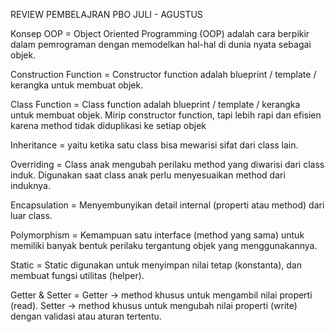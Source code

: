 REVIEW PEMBELAJRAN PBO JULI - AGUSTUS



Konsep OOP = Object Oriented Programming (OOP) adalah cara berpikir dalam pemrograman dengan memodelkan hal-hal di dunia nyata sebagai objek.

Construction Function = Constructor function adalah blueprint / template / kerangka untuk membuat objek.

Class Function = Class function adalah blueprint / template / kerangka untuk membuat objek. Mirip constructor function, tapi lebih rapi dan efisien karena method tidak diduplikasi ke setiap objek

Inheritance = yaitu ketika satu class bisa mewarisi sifat dari class lain.

Overriding = Class anak mengubah perilaku method yang diwarisi dari class induk. Digunakan saat class anak perlu menyesuaikan method dari induknya.

Encapsulation = Menyembunyikan detail internal (properti atau method) dari luar class.

Polymorphism = Kemampuan satu interface (method yang sama) untuk memiliki banyak bentuk perilaku tergantung objek yang menggunakannya.

Static = Static digunakan untuk menyimpan nilai tetap (konstanta), dan membuat fungsi utilitas (helper).

Getter & Setter = Getter → method khusus untuk mengambil nilai properti (read). Setter → method khusus untuk mengubah nilai properti (write) dengan validasi atau aturan tertentu.
